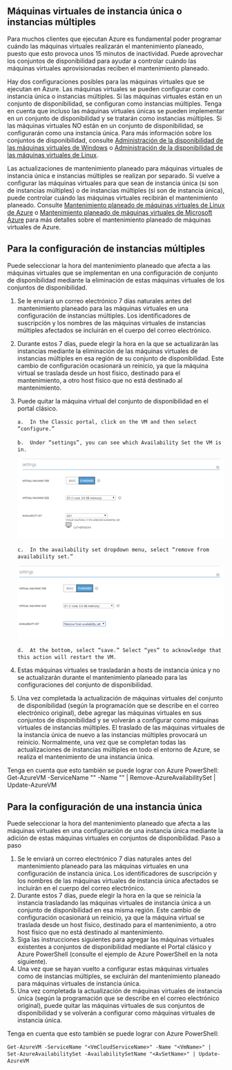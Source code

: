 

## Máquinas virtuales de instancia única o instancias múltiples
Para muchos clientes que ejecutan Azure es fundamental poder programar cuándo las máquinas virtuales realizarán el mantenimiento planeado, puesto que esto provoca unos 15 minutos de inactividad. Puede aprovechar los conjuntos de disponibilidad para ayudar a controlar cuándo las máquinas virtuales aprovisionadas reciben el mantenimiento planeado.

Hay dos configuraciones posibles para las máquinas virtuales que se ejecutan en Azure. Las máquinas virtuales se pueden configurar como instancia única o instancias múltiples. Si las máquinas virtuales están en un conjunto de disponibilidad, se configuran como instancias múltiples. Tenga en cuenta que incluso las máquinas virtuales únicas se pueden implementar en un conjunto de disponibilidad y se tratarán como instancias múltiples. Si las máquinas virtuales NO están en un conjunto de disponibilidad, se configurarán como una instancia única. Para más información sobre los conjuntos de disponibilidad, consulte [Administración de la disponibilidad de las máquinas virtuales de Windows](../articles/virtual-machines/virtual-machines-windows-manage-availability.md) o [Administración de la disponibilidad de las máquinas virtuales de Linux](../articles/virtual-machines/virtual-machines-linux-manage-availability.md).

Las actualizaciones de mantenimiento planeado para máquinas virtuales de instancia única e instancias múltiples se realizan por separado. Si vuelve a configurar las máquinas virtuales para que sean de instancia única (si son de instancias múltiples) o de instancias múltiples (si son de instancia única), puede controlar cuándo las máquinas virtuales recibirán el mantenimiento planeado. Consulte [Mantenimiento planeado de máquinas virtuales de Linux de Azure](../articles/virtual-machines/virtual-machines-linux-planned-maintenance.md) o [Mantenimiento planeado de máquinas virtuales de Microsoft Azure](../articles/virtual-machines/virtual-machines-windows-planned-maintenance.md) para más detalles sobre el mantenimiento planeado de máquinas virtuales de Azure.

## Para la configuración de instancias múltiples
Puede seleccionar la hora del mantenimiento planeado que afecta a las máquinas virtuales que se implementan en una configuración de conjunto de disponibilidad mediante la eliminación de estas máquinas virtuales de los conjuntos de disponibilidad.
1.	Se le enviará un correo electrónico 7 días naturales antes del mantenimiento planeado para las máquinas virtuales en una configuración de instancias múltiples. Los identificadores de suscripción y los nombres de las máquinas virtuales de instancias múltiples afectados se incluirán en el cuerpo del correo electrónico.
2.	Durante estos 7 días, puede elegir la hora en la que se actualizarán las instancias mediante la eliminación de las máquinas virtuales de instancias múltiples en esa región de su conjunto de disponibilidad. Este cambio de configuración ocasionará un reinicio, ya que la máquina virtual se traslada desde un host físico, destinado para el mantenimiento, a otro host físico que no está destinado al mantenimiento. 
3.	Puede quitar la máquina virtual del conjunto de disponibilidad en el portal clásico. 
   
        a.	In the Classic portal, click on the VM and then select “configure.” 
        
        b.	Under “settings”, you can see which Availability Set the VM is in.
        
    ![Selección del conjunto de disponibilidad](./media/virtual-machines-planned-maintenance-schedule/availabilitysetselection.png)

        c.	In the availability set dropdown menu, select “remove from availability set.”
        
    ![Eliminación del conjunto](./media/virtual-machines-planned-maintenance-schedule/availabilitysetselectionconfiguration.png)

        d.	At the bottom, select “save.” Select “yes” to acknowledge that this action will restart the VM.
4.	Estas máquinas virtuales se trasladarán a hosts de instancia única y no se actualizarán durante el mantenimiento planeado para las configuraciones del conjunto de disponibilidad.
5.	Una vez completada la actualización de máquinas virtuales del conjunto de disponibilidad (según la programación que se describe en el correo electrónico original), debe agregar las máquinas virtuales en sus conjuntos de disponibilidad y se volverán a configurar como máquinas virtuales de instancias múltiples. El traslado de las máquinas virtuales de la instancia única de nuevo a las instancias múltiples provocará un reinicio. Normalmente, una vez que se completan todas las actualizaciones de instancias múltiples en todo el entorno de Azure, se realiza el mantenimiento de una instancia única.

Tenga en cuenta que esto también se puede lograr con Azure PowerShell: Get-AzureVM -ServiceName "<VmCloudServiceName>" -Name "<VmName>" | Remove-AzureAvailabilitySet | Update-AzureVM

## Para la configuración de una instancia única
Puede seleccionar la hora del mantenimiento planeado que afecta a las máquinas virtuales en una configuración de una instancia única mediante la adición de estas máquinas virtuales en conjuntos de disponibilidad. Paso a paso
1.	Se le enviará un correo electrónico 7 días naturales antes del mantenimiento planeado para las máquinas virtuales en una configuración de instancia única. Los identificadores de suscripción y los nombres de las máquinas virtuales de instancia única afectados se incluirán en el cuerpo del correo electrónico. 
2.	Durante estos 7 días, puede elegir la hora en la que se reinicia la instancia trasladando las máquinas virtuales de instancia única a un conjunto de disponibilidad en esa misma región. Este cambio de configuración ocasionará un reinicio, ya que la máquina virtual se traslada desde un host físico, destinado para el mantenimiento, a otro host físico que no está destinado al mantenimiento.
3.	Siga las instrucciones siguientes para agregar las máquinas virtuales existentes a conjuntos de disponibilidad mediante el Portal clásico y Azure PowerShell (consulte el ejemplo de Azure PowerShell en la nota siguiente).
4.	Una vez que se hayan vuelto a configurar estas máquinas virtuales como de instancias múltiples, se excluirán del mantenimiento planeado para máquinas virtuales de instancia única.
5.	Una vez completada la actualización de máquinas virtuales de instancia única (según la programación que se describe en el correo electrónico original), puede quitar las máquinas virtuales de sus conjuntos de disponibilidad y se volverán a configurar como máquinas virtuales de instancia única.

Tenga en cuenta que esto también se puede lograr con Azure PowerShell:

    Get-AzureVM -ServiceName "<VmCloudServiceName>" -Name "<VmName>" | Set-AzureAvailabilitySet -AvailabilitySetName "<AvSetName>" | Update-AzureVM

<!--Anchors-->



<!--Link references-->
[Virtual Machines Manage Availability]: virtual-machines-windows-tutorial.md
[Understand planned versus unplanned maintenance]: virtual-machines-manage-availability.md#Understand-planned-versus-unplanned-maintenance/

<!---HONumber=AcomDC_0323_2016-->
